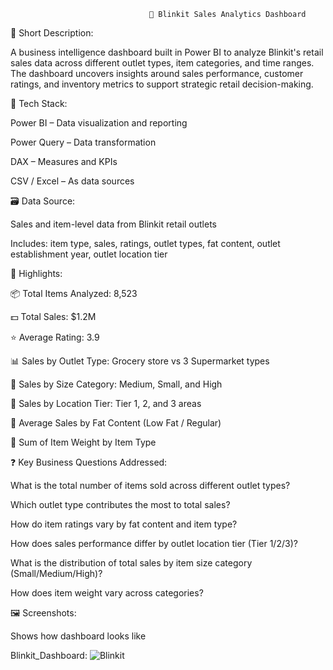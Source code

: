                                    🛒 Blinkit Sales Analytics Dashboard
                                   
📝 Short Description:

A business intelligence dashboard built in Power BI to analyze Blinkit's retail sales data across different outlet types, item categories, and time ranges. The dashboard uncovers insights around sales performance, customer ratings, and inventory metrics to support strategic retail decision-making.

🧰 Tech Stack:

Power BI – Data visualization and reporting

Power Query – Data transformation

DAX – Measures and KPIs

CSV / Excel – As data sources

🗃️ Data Source:

Sales and item-level data from Blinkit retail outlets

Includes: item type, sales, ratings, outlet types, fat content, outlet establishment year, outlet location tier

🌟 Highlights:

📦 Total Items Analyzed: 8,523

💵 Total Sales: $1.2M

⭐ Average Rating: 3.9

📊 Sales by Outlet Type: Grocery store vs 3 Supermarket types

🏪 Sales by Size Category: Medium, Small, and High

📍 Sales by Location Tier: Tier 1, 2, and 3 areas

🧾 Average Sales by Fat Content (Low Fat / Regular)

🧮 Sum of Item Weight by Item Type

❓ Key Business Questions Addressed:

What is the total number of items sold across different outlet types?

Which outlet type contributes the most to total sales?

How do item ratings vary by fat content and item type?

How does sales performance differ by outlet location tier (Tier 1/2/3)?

What is the distribution of total sales by item size category (Small/Medium/High)?

How does item weight vary across categories?

🖼️ Screenshots:

Shows how dashboard looks like

Blinkit_Dashboard: ![Blinkit](https://github.com/user-attachments/assets/f18c5c6b-f45e-4120-9b33-c5ba9f87f5eb)
